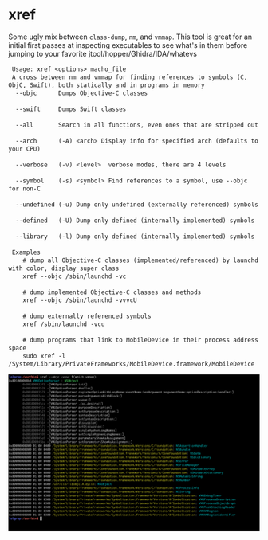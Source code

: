 # xref

Some ugly mix between `class-dump`, `nm`, and `vmmap`. This tool is great for an initial first passes at inspecting executables to see what's in them before jumping to your favorite jtool/hopper/Ghidra/IDA/whatevs
```
 Usage: xref <options> macho_file
 A cross between nm and vmmap for finding references to symbols (C, ObjC, Swift), both statically and in programs in memory
  --objc      Dumps Objective-C classes

  --swift     Dumps Swift classes

  --all       Search in all functions, even ones that are stripped out

  --arch      (-A) <arch> Display info for specified arch (defaults to your CPU)

  --verbose   (-v) <level>  verbose modes, there are 4 levels

  --symbol    (-s) <symbol> Find references to a symbol, use --objc for non-C

  --undefined (-u) Dump only undefined (externally referenced) symbols

  --defined   (-U) Dump only defined (internally implemented) symbols

  --library   (-l) Dump only defined (internally implemented) symbols

 Examples
    # dump all Objective-C classes (implemented/referenced) by launchd with color, display super class
    xref --objc /sbin/launchd -vc

    # dump implemented Objective-C classes and methods
    xref --objc /sbin/launchd -vvvcU

    # dump externally referenced symbols
    xref /sbin/launchd -vcu

    # dump programs that link to MobileDevice in their process address space
    sudo xref -l /System/Library/PrivateFrameworks/MobileDevice.framework/MobileDevice
 ```

[![img](media/vmmap.png)](https://store.raywenderlich.com/products/advanced-apple-debugging-and-reverse-engineering)
